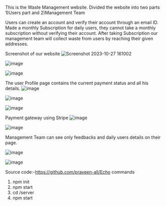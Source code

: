 This is the Waste Management website. Divided the website into two parts 1)Users part and 2)Management Team 

Users can create an account and verify their account through an email ID. Made a monthly Subscription for daily users, they cannot take a monthly subscription without verifying their account.
After taking Subscription our management team will collect waste from users by reaching their given addresses.

Screenshot of our website
![Screenshot 2023-10-27 161002](https://github.com/praveen-all/Echo/assets/110656664/b3faa433-0dca-4726-ba78-04266a393a56)

![image](https://github.com/praveen-all/Echo/assets/110656664/e47daba0-02f7-4468-8c89-37a3158a9d30)

![image](https://github.com/praveen-all/Echo/assets/110656664/c38ea250-8fb8-4a5e-8100-cc9695e825f3)

The user Profile page contains the current payment status and all his details. 
![image](https://github.com/praveen-all/Echo/assets/110656664/baf8b5cb-61be-4056-b3e9-df72d728e7bd)

![image](https://github.com/praveen-all/Echo/assets/110656664/8d22ba78-d11c-4ee4-a7db-117441dee66c)

![image](https://github.com/praveen-all/Echo/assets/110656664/e701a291-9257-475c-ab9c-d9c9dfabd6ac)

Payment gateway using Stripe
![image](https://github.com/praveen-all/Echo/assets/110656664/d1b49088-dee1-4557-8888-c6ba62e9786e)

![image](https://github.com/praveen-all/Echo/assets/110656664/8eac4eae-e4d4-4f72-ae03-950248df7c28)


Management Team can see only feedbacks and daily users details on their page.

![image](https://github.com/praveen-all/Echo/assets/110656664/e9040e10-662b-4595-ba17-72b04cf7049f)

![image](https://github.com/praveen-all/Echo/assets/110656664/6e20de27-4a83-47fd-960e-cbb432a2439e)



Source code:-https://github.com/praveen-all/Echo
commands 
   1) npm init
   2) npm start
   3) cd /server
   4) npm start








